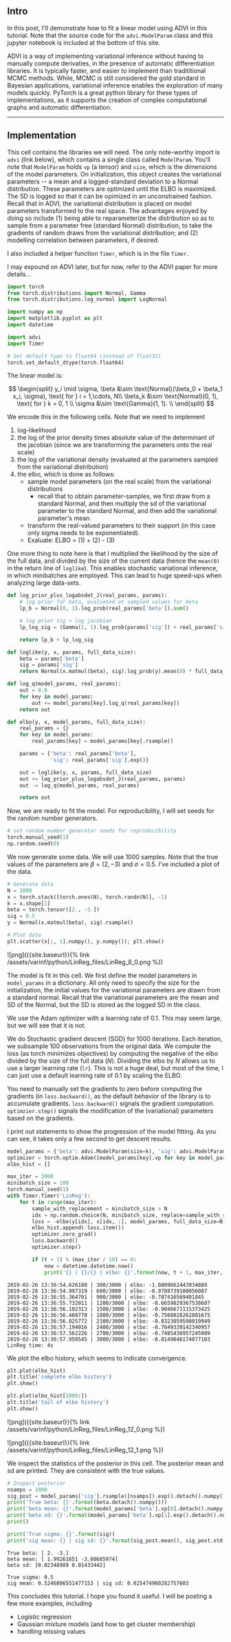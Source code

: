 
## Intro 

In this post, I'll demonstrate how to fit a linear model using ADVI in this tutorial. Note that
the source code for the `advi.ModelParam` class and this jupyter notebook is
included at the bottom of this site.

ADVI is a way of implementing variational inference without having to manually compute derivaties, 
in the presence of automatic differentiation libraries. It is typically faster, and easier to implement
than tradititional MCMC methods. While, MCMC is still considered the gold standard in Bayesian applications,
variational inference enables the exploration of many models quickly. PyTorch is a great python library 
for these types of implementations, as it supports the creation of complex computational graphs and automatic 
differentiation.

***

## Implementation

This cell contains the libraries we will need.
The only note-worthy import is `advi` (link below), which contains a single class called `ModelParam`.
You'll note that `ModelParam` holds `vp` (a tensor) and `size`, which is the dimensions of the model parameters.
On initialization, this object creates the variational parameters -- a mean and a logged-standard deviation to a
Normal distribution. These parameters are optimized until the ELBO is maximized. The SD is logged so that 
it can be opimized in an unconstrained fashion. Recall that in ADVI, the variational distribution is placed 
on model parameters transformed to the real space. The advantages enjoyed by doing so include (1) being able
to reparameterize the distribution so as to sample from a parameter free (standard Normal) distribution, 
to take the gradients of random draws from the variational distribution; and (2) modelling correlation
between parameters, if desired.

I also included a helper function `Timer`, which is in the file `Timer`.

I may expound on ADVI later, but for now, refer to the ADVI paper for more details...


```python
import torch
from torch.distributions import Normal, Gamma
from torch.distributions.log_normal import LogNormal

import numpy as np
import matplotlib.pyplot as plt
import datetime

import advi
import Timer

# Set default type to float64 (instead of float32)
torch.set_default_dtype(torch.float64)
```

The linear model is:

$$
\begin{split}
y_i \mid \sigma, \beta &\sim \text{Normal}(\beta_0 + \beta_1 x_i, \sigma), \text{ for } i = 1,\cdots, N\\
\beta_k &\sim \text{Normal}(0, 1), \text{ for } k = 0, 1 \\
\sigma &\sim \text{Gamma}(1, 1). \\
\end{split}
$$

We encode this in the following cells. Note that we need to implement

1. log-likelihood
3. the log of the prior density times absolute value of the determinant of the jacobian (since we are transforming the parameters onto the real scale)
2. the log of the variational density (evaluated at the parameters sampled from the variational distribution)
4. the elbo, which is done as follows:
    - sample model parameters (on the real scale) from the variational distributions
        - recall that to obtain parameter-samples, we first draw from a standard Normal, 
          and then multiply the sd of the variational parameter to the standard Normal, 
          and then add the variational parameter's mean.
    - transform the real-valued parameters to their support (in this case only sigma needs to be exponentiated).
    - Exaluate: ELBO = (1) + (2) - (3)

One more thing to note here is that I multiplied the likelihood by the size of the full data, and divided by the size of the
current data (hence the `mean(0)` in the return line of `loglike`). This enables stochastic variational inference, in
which minibatches are employed. This can lead to huge speed-ups when analyzing large data-sets.


```python
def log_prior_plus_logabsdet_J(real_params, params):
    # log prior for beta, evaluated at sampled values for beta
    lp_b = Normal(0, 1).log_prob(real_params['beta']).sum()

    # log prior sig + log jacobian
    lp_log_sig = (Gamma(1, 1).log_prob(params['sig']) + real_params['sig']).sum()

    return lp_b + lp_log_sig

def loglike(y, x, params, full_data_size):
    beta = params['beta']
    sig = params['sig']
    return Normal(x.matmul(beta), sig).log_prob(y).mean(0) * full_data_size

def log_q(model_params, real_params):
    out = 0.0
    for key in model_params:
        out += model_params[key].log_q(real_params[key])
    return out

def elbo(y, x, model_params, full_data_size):
    real_params = {}
    for key in model_params:
        real_params[key] = model_params[key].rsample()

    params = {'beta': real_params['beta'],
              'sig': real_params['sig'].exp()}

    out = loglike(y, x, params, full_data_size)
    out += log_prior_plus_logabsdet_J(real_params, params) 
    out -= log_q(model_params, real_params)

    return out
```

Now, we are ready to fit the model. For reproducibility, I will set seeds for the random number generators.


```python
# set random number generator seeds for reproducibility
torch.manual_seed(1)
np.random.seed(0)
```

We now generate some data. We will use 1000 samples. Note that the true values of the parameters are 
$\beta = (2, -3)$ and $\sigma = 0.5$. I've included a plot of the data.


```python
# Generate data
N = 1000
x = torch.stack([torch.ones(N), torch.randn(N)], -1)
k = x.shape[1]
beta = torch.tensor([2., -3.])
sig = 0.5
y = Normal(x.matmul(beta), sig).rsample()

# Plot data
plt.scatter(x[:, 1].numpy(), y.numpy()); plt.show()
```


![png]({{site.baseurl}}{% link /assets/varinf/python/LinReg_files/LinReg_8_0.png %})


The model is fit in this cell. We first define the model parameters in `model_params` in a dictionary.
All only need to specify the size for the initialization, the initial values for the variational parameters are drawn from a standard normal.
Recall that the variational parameters are the mean and SD of the Normal, but the SD is stored as the logged SD in the class.

We use the Adam optimizer with a learning rate of 0.1. This may seem large, but we will see that it is not.

We do Stochastic gradient descent (SGD) for 1000 iterations. Each iteration, we subsample 100 observations from the original data.
We compute the loss (as torch minimizes objectives) by computing the negative of the elbo divided by the size of the full data ($N$).
Dividing the elbo by $N$ allows us to use a larger learning rate (`lr`). This is not a huge deal, but most of the time, I can
just use a default learning rate of 0.1 by scaling the ELBO.

You need to manually set the gradients to zero before computing the gradients (in `loss.backward()`, as the default behavior 
of the library is to accumulate gradients. `loss.backward()` signals the gradient computation. `optimzier.step()` signals
the modification of the (variational) parameters based on the gradients.

I print out statements to show the progression of the model fitting. As you can see, it takes only a few second to get descent results.


```python
model_params = {'beta': advi.ModelParam(size=k), 'sig': advi.ModelParam(size=1)}
optimizer = torch.optim.Adam([model_params[key].vp for key in model_params], lr=.1)
elbo_hist = []

max_iter = 3000
minibatch_size = 100
torch.manual_seed(1)
with Timer.Timer('LinReg'):
    for t in range(max_iter):
        sample_with_replacement = minibatch_size > N
        idx = np.random.choice(N, minibatch_size, replace=sample_with_replacement)
        loss = -elbo(y[idx], x[idx, :], model_params, full_data_size=N) / N
        elbo_hist.append(-loss.item())
        optimizer.zero_grad()
        loss.backward()
        optimizer.step()

        if (t + 1) % (max_iter / 10) == 0:
            now = datetime.datetime.now()
            print('{} | {}/{} | elbo: {}'.format(now, t + 1, max_iter, elbo_hist[-1]))
```

    2019-02-26 13:36:54.626180 | 300/3000 | elbo: -1.0809662443934889
    2019-02-26 13:36:54.997319 | 600/3000 | elbo: -0.9788739108056087
    2019-02-26 13:36:55.364701 | 900/3000 | elbo: -0.787416569401845
    2019-02-26 13:36:55.732011 | 1200/3000 | elbo: -0.6659829367538607
    2019-02-26 13:36:56.102313 | 1500/3000 | elbo: -0.9046671115373425
    2019-02-26 13:36:56.460770 | 1800/3000 | elbo: -0.7568028262801675
    2019-02-26 13:36:56.825772 | 2100/3000 | elbo: -0.8323859598019949
    2019-02-26 13:36:57.194016 | 2400/3000 | elbo: -0.7649339142340957
    2019-02-26 13:36:57.562226 | 2700/3000 | elbo: -0.7485436957245089
    2019-02-26 13:36:57.950545 | 3000/3000 | elbo: -0.8149846174077103
    LinReg time: 4s


We plot the elbo history, which seems to indicate convergence.


```python
plt.plot(elbo_hist)
plt.title('complete elbo history')
plt.show()

plt.plot(elbo_hist[1000:])
plt.title('tail of elbo history')
plt.show()
```


![png]({{site.baseurl}}{% link /assets/varinf/python/LinReg_files/LinReg_12_0.png %})



![png]({{site.baseurl}}{% link /assets/varinf/python/LinReg_files/LinReg_12_1.png %})


We inspect the statistics of the posterior in this cell.
The posterior mean and sd are printed. They are consistent with the true values.



```python
# Inspect posterior
nsamps = 1000
sig_post = model_params['sig'].rsample([nsamps]).exp().detach().numpy()
print('True beta: {}'.format(beta.detach().numpy()))
print('beta mean: {}'.format(model_params['beta'].vp[0].detach().numpy()))
print('beta sd: {}'.format(model_params['beta'].vp[1].exp().detach().numpy()))
print()

print('True sigma: {}'.format(sig))
print('sig mean: {} | sig sd: {}'.format(sig_post.mean(), sig_post.std()))
```

    True beta: [ 2. -3.]
    beta mean: [ 1.99261651 -3.08685974]
    beta sd: [0.02348989 0.01433442]
    
    True sigma: 0.5
    sig mean: 0.5246806551477153 | sig sd: 0.025474980282757603


This concludes this tutorial. I hope you found it useful. I will be posting a few more examples, including

- Logistic regression
- Gaussian mixture models (and how to get cluster membership)
- handling missing values
